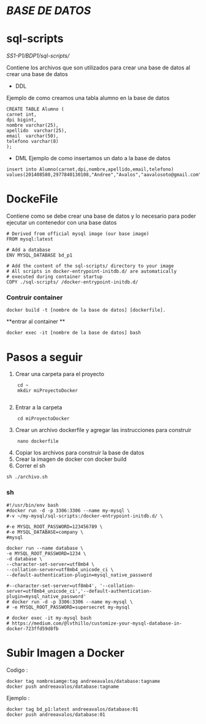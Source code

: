 # _BASE DE DATOS_

# sql-scripts 

_SS1-P1/BDP1/sql-scripts/_

Contiene los archivos que son utilizados para crear una base de datos al crear una base de datos

- DDL

Ejemplo de como creamos una tabla alumno en la base de datos

```
CREATE TABLE Alumno (
carnet int,
dpi bigint,
nombre varchar(25),
apellido  varchar(25),
email  varchar(50),
telefono varchar(8)
);
```

- DML
Ejemplo de como insertamos un dato a la base de datos
```
insert into Alumno(carnet,dpi,nombre,apellido,email,telefono) values(201408580,2977840130108,"Andree","Avalos","aavalosoto@gmail.com","35385252");

```


# DockeFile
Contiene como se debe crear una base de datos y lo necesario para poder ejecutar un contenedor con una base datos

```
# Derived from official mysql image (our base image)
FROM mysql:latest

# Add a database
ENV MYSQL_DATABASE bd_p1

# Add the content of the sql-scripts/ directory to your image
# All scripts in docker-entrypoint-initdb.d/ are automatically
# executed during container startup
COPY ./sql-scripts/ /docker-entrypoint-initdb.d/
```

### Contruir container
```
docker build -t [nombre de la base de datos] [dockerfile].
```
**entrar al container **
```
docker exec -it [nombre de la base de datos] bash
```
# Pasos a seguir
1. Crear una carpeta para el proyecto
```
    cd ~
    mkdir miProyectoDocker
   
```
2. Entrar a la carpeta
```
    cd miProyectoDocker
```
3. Crear un archivo dockerfile y agregar las instrucciones para construir
```
    nano dockerfile
```
4. Copiar los archivos para construir la base de datos
5. Crear la imagen de docker con docker build
6. Correr el sh
```
sh ./archivo.sh
```
### sh
```
#!/usr/bin/env bash
#docker run -d -p 3306:3306 --name my-mysql \
#-v ~/my-mysql/sql-scripts:/docker-entrypoint-initdb.d/ \

#-e MYSQL_ROOT_PASSWORD=123456789 \
#-e MYSQL_DATABASE=company \
#mysql

docker run --name database \
-e MYSQL_ROOT_PASSWORD=1234 \
-d database \
--character-set-server=utf8mb4 \
--collation-server=utf8mb4_unicode_ci \
--default-authentication-plugin=mysql_native_password

#--character-set-server=utf8mb4', '--collation-server=utf8mb4_unicode_ci','--default-authentication-plugin=mysql_native_password'
# docker run -d -p 3306:3306 --name my-mysql \
# -e MYSQL_ROOT_PASSWORD=supersecret my-mysql

# docker exec -it my-mysql bash
# https://medium.com/@lvthillo/customize-your-mysql-database-in-docker-723ffd59d8fb

```


# Subir Imagen a Docker 

Codigo :
```
docker tag nombreiamge:tag andreeavalos/database:tagname
docker push andreeavalos/database:tagname
```

Ejemplo :
```
docker tag bd_p1:latest andreeavalos/database:01
docker push andreeavalos/database:01
```
